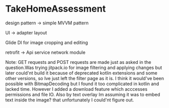 # TakeHomeAssessment

 design pattern -> simple MVVM pattern 
 
 UI -> adapter layout 
 
 Glide DI for image cropping and editing
 
 retrofit -> Api service network module 

 Note: GET requests and POST requests are made just as asked in the question.Was trying jitpack.io for image filtering and applying changes but later could'nt build it because of deprecated kotlin extensions and some other versions, so Ive just left the filter page as it is. I think it would've been possible with BitmapDecoding but I found it too complicated in kotlin and lacked time. However I added a download feature which acccesses permissions and file IO. Also by text overlay Im assuming it was to embed text inside the image? that unfortunately I could'nt figure out. 
